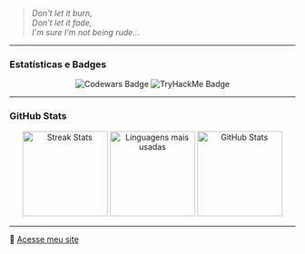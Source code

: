 > *Don't let it burn,  
> Don't let it fade,  
> I'm sure I'm not being rude...*

---

### Estatísticas e Badges  

<div align="center">
  <img src="https://www.codewars.com/users/nertonm/badges/large" alt="Codewars Badge">
  <img src="https://tryhackme-badges.s3.amazonaws.com/nerton.png" alt="TryHackMe Badge">
</div>

---

###  GitHub Stats  

<div align="center">
  <img src="https://github-readme-streak-stats.herokuapp.com/?user=Nertonm&theme=dark&hide_border=false" alt="Streak Stats" height="150px">
  <img src="https://github-readme-stats.vercel.app/api/top-langs/?username=nertonm&theme=dark&hide_border=false&include_all_commits=true&count_private=false&layout=compact" alt="Linguagens mais usadas" height="150px">
  <img src="https://github-readme-stats.vercel.app/api?username=nertonm&theme=dark&hide_border=false&include_all_commits=true&count_private=false" alt="GitHub Stats" height="150px">
</div>

---

🔗 [Acesse meu site](https://nertonm.github.io/miscellaneous/)

